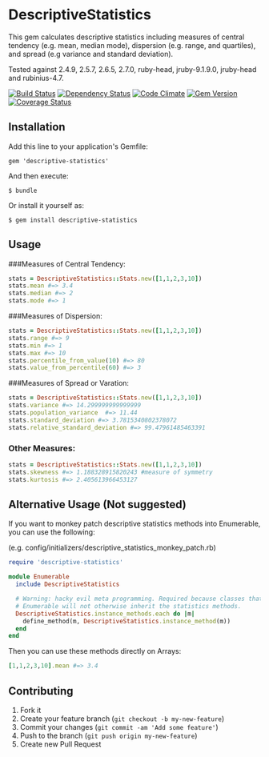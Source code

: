 # DescriptiveStatistics

This gem calculates descriptive statistics including measures of central tendency (e.g. mean, median mode), dispersion
(e.g. range, and quartiles), and spread (e.g variance and standard deviation).

Tested against 2.4.9, 2.5.7, 2.6.5, 2.7.0, ruby-head, jruby-9.1.9.0, jruby-head and rubinius-4.7.

[![Build Status](https://secure.travis-ci.org/jtescher/descriptive-statistics.png)](http://travis-ci.org/jtescher/descriptive-statistics)
[![Dependency Status](https://gemnasium.com/jtescher/descriptive-statistics.png)](https://gemnasium.com/jtescher/descriptive-statistics)
[![Code Climate](https://codeclimate.com/github/jtescher/descriptive-statistics.png)](https://codeclimate.com/github/jtescher/descriptive-statistics)
[![Gem Version](https://badge.fury.io/rb/descriptive-statistics.png)](http://badge.fury.io/rb/descriptive-statistics)
[![Coverage Status](https://coveralls.io/repos/jtescher/descriptive-statistics/badge.png)](https://coveralls.io/r/jtescher/descriptive-statistics)

## Installation

Add this line to your application's Gemfile:

    gem 'descriptive-statistics'

And then execute:

    $ bundle

Or install it yourself as:

    $ gem install descriptive-statistics

## Usage

###Measures of Central Tendency:
```ruby
stats = DescriptiveStatistics::Stats.new([1,1,2,3,10])
stats.mean #=> 3.4
stats.median #=> 2
stats.mode #=> 1
```

###Measures of Dispersion:
```ruby
stats = DescriptiveStatistics::Stats.new([1,1,2,3,10])
stats.range #=> 9
stats.min #=> 1
stats.max #=> 10
stats.percentile_from_value(10) #=> 80
stats.value_from_percentile(60) #=> 3
```

###Measures of Spread or Varation:
```ruby
stats = DescriptiveStatistics::Stats.new([1,1,2,3,10])
stats.variance #=> 14.299999999999999
stats.population_variance  #=> 11.44
stats.standard_deviation #=> 3.7815340802378072
stats.relative_standard_deviation #=> 99.47961485463391
```

### Other Measures:
```ruby
stats = DescriptiveStatistics::Stats.new([1,1,2,3,10])
stats.skewness #=> 1.188328915820243 #measure of symmetry
stats.kurtosis #=> 2.405613966453127
```

## Alternative Usage (Not suggested)
If you want to monkey patch descriptive statistics methods into Enumerable, you can use the following:

(e.g. config/initializers/descriptive_statistics_monkey_patch.rb)
```ruby
require 'descriptive-statistics'

module Enumerable
  include DescriptiveStatistics

  # Warning: hacky evil meta programming. Required because classes that have already included
  # Enumerable will not otherwise inherit the statistics methods.
  DescriptiveStatistics.instance_methods.each do |m|
    define_method(m, DescriptiveStatistics.instance_method(m))
  end
end
```

Then you can use these methods directly on Arrays:
```ruby
[1,1,2,3,10].mean #=> 3.4
```

## Contributing

1. Fork it
2. Create your feature branch (`git checkout -b my-new-feature`)
3. Commit your changes (`git commit -am 'Add some feature'`)
4. Push to the branch (`git push origin my-new-feature`)
5. Create new Pull Request

